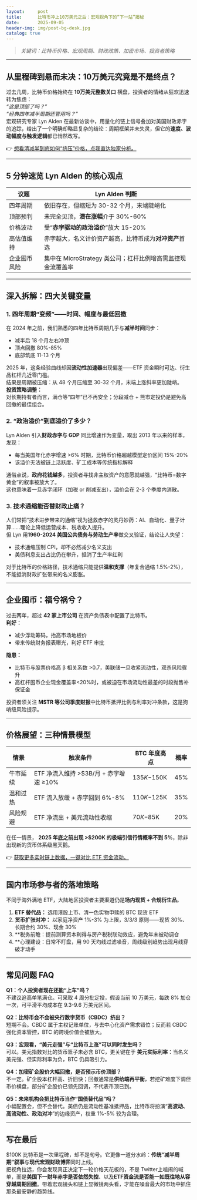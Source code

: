 ```yaml
---
layout:     post
title:      比特币冲上10万美元之后：宏观视角下的“下一站”揭秘
date:       2025-09-05
header-img: img/post-bg-desk.jpg
catalog: true
---
```


> *关键词：比特币价格、宏观周期、财政政策、加密市场、投资者策略*

---

## 从里程碑到悬而未决：10万美元究竟是不是终点？

过去几周，比特币价格始终在 **10万美元整数关口** 横盘，投资者的情绪从狂欢迅速转为焦虑：  
*“这是顶部了吗？”  
“经典四年减半周期还管用吗？”*  
宏观研究专家 Lyn Alden 在最新访谈中，用量化的链上信号叠加对美国财政赤字的追踪，给出了一个明确却略显复杂的结论：周期框架并未失灵，但它的**速度、波动幅度与触发逻辑**都已悄然改写。

👉 [想看清减半到底如何“挤压”价格，点我直达独家分析。](https://okxdog.com/)

---

## 5 分钟速览 Lyn Alden 的核心观点

| 议题 | Lyn Alden 判断 |
|------|----------------|
| 四年周期 | 依旧存在，但缩短为 30-32 个月，末端陡峭化 |
| 顶部预判 | 未完全见顶，**潜在涨幅**介于 30%-60% |
| 价格波动 | 受“**赤字驱动的政治溢价**”放大 15-20% |
| 高估值维持 | 赤字越大，名义计价资产越高，比特币成为**对冲资产**首选 |
| 企业囤币风险 | 集中在 MicroStrategy 类公司；杠杆比例增高需监控现金流覆盖率 |

---

## 深入拆解：四大关键变量

### 1. 四年周期“变频”——时间、幅度与最低回撤

在 2024 年之前，我们熟悉的四年比特币周期几乎与**减半时间**同步：  
- 减半后 18 个月左右冲顶  
- 顶点回撤 80%-85%  
- 底部筑底 11-13 个月  

2025 年，这条经验曲线却因**流动性加速器**出现偏差——ETF 资金瞬时可达、衍生品杠杆几近零门槛。  
结果是周期被压缩：从 48 个月压缩至 30-32 个月，末端上涨斜率更加陡峭。  
**投资策略调整：**  
对长期持有者而言，满仓等“四年”已不再安全；分段减仓 + 熊市定投仍是避免高回撤的最佳组合。

### 2. “政治溢价”到底溢价了多少？

Lyn Alden 引入**财政赤字与 GDP** 同比增速作为变量，取出 2013 年以来的样本，发现：  
- 每当美国年化赤字增速 >6% 时期，比特币价格超越模型定价区间 15%-20%  
- 该溢价无法被链上活跃度、矿工成本等传统指标解释  

通俗点说，**政府花钱越多**，投资者寻找非主权资产的意愿就越强，“比特币=数字黄金”的叙事被放大了。  
这也意味着一旦赤字闭环（加税 or 削减支出），溢价会在 2-3 个季度内消散。

### 3. 技术通缩能否替财政止痛？

人们常把“技术进步带来的通缩”视为拯救赤字的灵丹妙药：AI、自动化、量子计算……理论上降低运营成本、税收收入提升。  
但 Lyn 用**1960-2024 美国公共债务与劳动生产率**做交叉验证，结论让人失望：  
- 技术通缩压制 CPI，却不必然减少名义支出  
- 美债利息支出占比仍在攀升，抵消了生产率红利  

对于比特币的价格路径，技术通缩只能提供**温和支撑**（年复合通缩 1.5%-2%），不能抵消财政扩张带来的名义膨胀。

---

## 企业囤币：福兮祸兮？

过去两年，超过 **42 家上市公司** 在资产负债表中配置了比特币。  
**利好：**  
- 减少浮动筹码，抬高市场地板价  
- 带来传统财务报表曝光，利好 ETF 审批  

**隐患：**  
- 比特币与股票价格高 β 相关系数 >0.7，美联储一旦收紧流动性，双杀风险骤升  
- 高杠杆囤币企业现金覆盖率<20%时，或被迫在市场流动性最差的时段抛售补保证金  

投资者须关注 **MSTR 等公司季度财报**中比特币抵押比例与利率对冲条款，这是狗哨级风险提示。

---

## 价格展望：三种情景模型

| 情景 | 触发条件 | BTC 年度高点 | 概率 |
|------|----------|--------------|------|
| 牛市延续 | ETF 净流入维持 >$3B/月 + 赤字增速 ≥10% | $135K-$150K | 45% |
| 温和过热 | ETF 流入放缓 + 赤字回到 6%-8% | $110K-$125K | 35% |
| 风险规避 | ETF 净流出 + 美元流动性收缩 | $70K-$85K | 20% |

在任一情景， **2025 年底之前出现 >$200K 的极端引信行情概率不到 5%**，除非出现新的货币体系级黑天鹅。

👉 [获取更多实时链上数据，一键对比 ETF 资金流动。](https://okxdog.com/)

---

## 国内市场参与者的落地策略

不同于海外满地 ETF，大陆地区投资者主要渠道仍是**场内现货 + 合规衍生品**。  
1. **ETF 替代品：** 选用港股上市、清一色实物申赎的 BTC 现货 ETF  
2. **货币扩张对冲：** 以家庭净资产 1%-3% 为上限，3/3/3 原则——现货 30%、长期合约 30%、现金 30%  
3. **税务前瞻：提前测算资本利得与房产税税联动效应，避免年末被动调仓  
4. **心理建设：日常不盯盘，用 90 天均线过滤噪音，周线级别趋势出现月线穿破才动手  

---

## 常见问题 FAQ

**Q1：个人投资者现在还能“上车”吗？**  
不建议追高单笔满仓。可采取 4 周分批定投，假设当前 10 万美元，每跌 8% 加仓一次，可平滑平均成本在 9.3-9.6 万美元区间。

**Q2：比特币会不会被央行数字货币（CBDC）挤出？**  
短期不会。CBDC 属于主权记账单位，与去中心化资产需求错位；反而若 CBDC 强化资本管控，BTC 的跨境价值会被放大。

**Q3：宏观看，“美元走强”与“比特币上涨”可以同时发生吗？**  
可以。美元指数对比的货币篮子未必含 BTC，更关键在于 **美元实际利率**：当名义美元强、但实际利率为负，BTC 仍具吸引力。

**Q4：加密矿企股价大幅回撤，是否预示币价顶部？**  
不一定。矿企股本杠杆高、折旧快；回撤通常是**供给端再平衡**，若挖矿难度下调但币价横盘，部分矿企股价已领先回调，不代表币顶已到。

**Q5：未来机构会把比特币当作“国债替代品”吗？**  
小幅配置会，但不会替代。美债仍是流动性基准抵押品，比特币将扮演“**高波动、高流动性、政治对冲**”的边缘资产，权重 1%-5% 较为合理。

---

## 写在最后

$100K 比特币是一次里程碑，却不是句号。它更像一道分水岭：**传统“减半周期”叙事**与**现代宏观财政博弈**同时上线。  
把视角拉远，你会发现真正决定下一轮价格天花板的，不是 Twitter上喧闹的喊单，而是**美国下一财年赤字是否依然失控**、以及**ETF资金流是否能一如既往地从容穿越周期回撤**。带着宏观镜头和链上显微镜两头看，才能在噪音最大的市场中抓住那条最安静的趋势线。